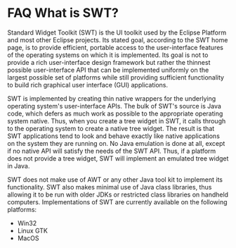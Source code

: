 

FAQ What is SWT?
================

Standard Widget Toolkit (SWT) is the UI toolkit used by the Eclipse Platform and most other Eclipse projects. Its stated goal, according to the SWT home page, is to provide efficient, portable access to the user-interface features of the operating systems on which it is implemented. Its goal is not to provide a rich user-interface design framework but rather the thinnest possible user-interface API that can be implemented uniformly on the largest possible set of platforms while still providing sufficient functionality to build rich graphical user interface (GUI) applications.

  

SWT is implemented by creating thin native wrappers for the underlying operating system's user-interface APIs. The bulk of SWT's source is Java code, which defers as much work as possible to the appropriate operating system native. Thus, when you create a tree widget in SWT, it calls through to the operating system to create a native tree widget. The result is that SWT applications tend to look and behave exactly like native applications on the system they are running on. No Java emulation is done at all, except if no native API will satisfy the needs of the SWT API. Thus, if a platform does not provide a tree widget, SWT will implement an emulated tree widget in Java.

  

SWT does not make use of AWT or any other Java tool kit to implement its functionality. SWT also makes minimal use of Java class libraries, thus allowing it to be run with older JDKs or restricted class libraries on handheld computers. Implementations of SWT are currently available on the following platforms:

  

*   Win32
*   Linux GTK
*   MacOS
